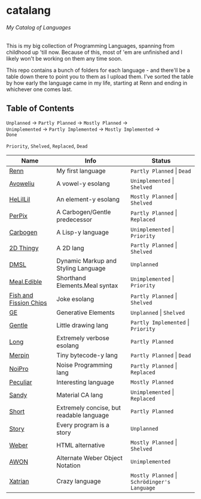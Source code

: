 # catalang
###### My Catalog of Languages

This is my big collection of Programming Languages, spanning from childhood up 'till now.
Because of this, most of 'em are unfinished and I likely won't be working on them any time soon.

This repo contains a bunch of folders for each language - and there'll be a table down there to point you to them as I upload them.
I've sorted the table by how early the language came in my life, starting at Renn and ending in whichever one comes last.

## Table of Contents

`Unplanned` -> `Partly Planned` -> `Mostly Planned` -><br />
`Unimplemented` -> `Partly Implemented` -> `Mostly Implemented` -><br />
`Done`

`Priority`, `Shelved`, `Replaced`, `Dead`

| Name | Info | Status |
| - | - | - |
| [Renn](/renn) | My first language | `Partly Planned` \| `Dead` |
| [Avoweliu](/avoweliu) | A vowel-y esolang | `Unimplemented` \| `Shelved` |
| [HeLiILiI](/heliilii) | An element-y esolang | `Mostly Planned` \| `Shelved` |
| [PerPix](/perpix) | A Carbogen/Gentle predecessor | `Partly Planned` \| `Replaced` |
| [Carbogen](/carbogen) | A Lisp-y language | `Unimplemented` \| `Priority` |
| [2D Thingy](/2d_thingy) | A 2D lang | `Partly Planned` \| `Shelved` |
| [DMSL](/dmsl) | Dynamic Markup and Styling Language | `Unplanned` |
| [Meal.Edible](/edible) | Shorthand Elements.Meal syntax | `Unimplemented` \| `Priority` |
| [Fish and Fission Chips](/fish_and_fission_chips) | Joke esolang | `Partly Planned` \| `Shelved` |
| [GE](/ge) | Generative Elements | `Unplanned` \| `Shelved` |
| [Gentle](/gentle) | Little drawing lang | `Partly Implemented` \| `Priority` |
| [Long](/long) | Extremely verbose esolang | `Partly Planned` |
| [Merpin](/merpin) | Tiny bytecode-y lang  | `Partly Planned` \| `Dead` |
| [NoiPro](/noipro) | Noise Programming lang | `Partly Planned` \| `Replaced` |
| [Peculiar](/peculiar) | Interesting language | `Mostly Planned` |
| [Sandy](/sandy) | Material CA lang | `Unimplemented` \| `Replaced` |
| [Short](/short) | Extremely concise, but readable language | `Partly Planned` |
| [Story](/story) | Every program is a story | `Unplanned` |
| [Weber](/weber) | HTML alternative | `Mostly Planned` \| `Shelved` |
| [AWON](/awon) | Alternate Weber Object Notation | `Unimplemented` |
| [Xatrian](/xatrian) | Crazy language | `Mostly Planned` \| `Schrödinger's Language` |
